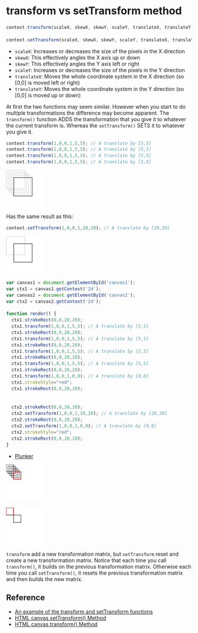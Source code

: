 # transform vs setTransform method

```javascript
context.transform(scaleX, skewX, skewY, scaleY, translateX, translateY);

context.setTransform(scaleX, skewX, skewY, scaleY, translateX, translateY);
```

* `scaleX`: Increases or decreases the size of the pixels in the X direction
* `skewX`: This effectively angles the X axis up or down
* `skewY`: This effectively angles the Y axis left or right
* `scaleY`: Increases or decreases the size of the pixels in the Y direction
* `translateX`: Moves the whole coordinate system in the X direction (so [0,0] is moved left or right)
* `translateY`: Moves the whole coordinate system in the Y direction (so [0,0] is moved up or down)

At first the two functions may seem similar. However when you start to do multiple transformations the difference may become apparent. The `transform()` function ADDS the transformation that you give it to whatever the current transform is. Whereas the `setTransform()` SETS it to whatever you give it.

```javascript
context.transform(1,0,0,1,5,5); // A translate by [5,5]
context.transform(1,0,0,1,5,5); // A translate by [5,5]
context.transform(1,0,0,1,5,5); // A translate by [5,5]
context.transform(1,0,0,1,5,5); // A translate by [5,5]
```

![transform1.png](../img/Canvas/trnasform-vs-setTransform-method/transform1.png)

Has the same result as this:

```javascript
context.setTransform(1,0,0,1,20,20); // A translate by [20,20]
```

![setTransform1.png](../img/Canvas/trnasform-vs-setTransform-method/setTransform1.png)

```javascript
var canvas1 = document.getElementById('canvas1');
var ctx1 = canvas1.getContext('2d');
var canvas2 = document.getElementById('canvas2');
var ctx2 = canvas2.getContext('2d');

function render() {
  ctx1.strokeRect(0,0,20,20);
  ctx1.transform(1,0,0,1,5,5); // A translate by [5,5]
  ctx1.strokeRect(0,0,20,20);
  ctx1.transform(1,0,0,1,5,5); // A translate by [5,5]
  ctx1.strokeRect(0,0,20,20);
  ctx1.transform(1,0,0,1,5,5); // A translate by [5,5]
  ctx1.strokeRect(0,0,20,20);
  ctx1.transform(1,0,0,1,5,5); // A translate by [5,5]
  ctx1.strokeRect(0,0,20,20);
  ctx1.transform(1,0,0,1,0,0); // A translate by [0,0]
  ctx1.strokeStyle="red";
  ctx1.strokeRect(0,0,20,20);
  
  
  ctx2.strokeRect(0,0,20,20);
  ctx2.setTransform(1,0,0,1,20,20); // A translate by [20,20]
  ctx2.strokeRect(0,0,20,20);
  ctx2.setTransform(1,0,0,1,0,0); // A translate by [0,0]
  ctx2.strokeStyle="red";
  ctx2.strokeRect(0,0,20,20);
}
```

* [Plunker](https://plnkr.co/edit/va5xfX?p=preview)

![transform2.png](../img/Canvas/trnasform-vs-setTransform-method/transform2.png)

![setTransform2.png](../img/Canvas/trnasform-vs-setTransform-method/setTransform2.png)

`transform` add a new transformation matrix, but `setTransform` reset and create a new transformation matrix. Notice that each time you call `transform()`, it builds on the previous transformation matrix. Otherwise each time you call `setTransform()`, it resets the previous transformation matrix and then builds the new matrix.

## Reference

* [An example of the transform and setTransform functions](http://www.rgraph.net/blog/an-example-of-the-html5-canvas-transform-function.html)
* [HTML canvas setTransform() Method](http://www.w3schools.com/TAgs/canvas_settransform.asp)
* [HTML canvas transform() Method](http://www.w3schools.com/TAgs/canvas_transform.asp)

